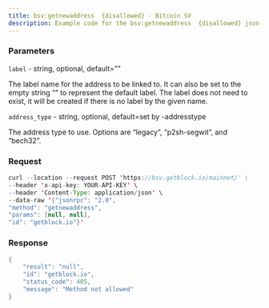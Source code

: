 ```yaml
---
title: bsv:getnewaddress  {disallowed} - Bitcoin SV
description: Example code for the bsv:getnewaddress  {disallowed} json-rpc method. Сomplete guide on how to use bsv:getnewaddress  {disallowed} json-rpc in GetBlock.io Web3 documentation.
---
```


### Parameters


`label` - string, optional, default=””

The label name for the address to be linked to. It can also be set to
the empty string “” to represent the default label. The label does not
need to exist, it will be created if there is no label by the given
name.

`address_type` - string, optional, default=set by -addresstype

The address type to use. Options are “legacy”, “p2sh-segwit”, and
“bech32”.

### Request

``` java
curl --location --request POST 'https://bsv.getblock.io/mainnet/' \ 
--header 'x-api-key: YOUR-API-KEY' \ 
--header 'Content-Type: application/json' \ 
--data-raw '{"jsonrpc": "2.0",
"method": "getnewaddress",
"params": [null, null],
"id": "getblock.io"}'
```

###  Response

``` java
{
    "result": "null",
    "id": "getblock.io",
    "status_code": 405,
    "message": "Method not allowed"
}
```

